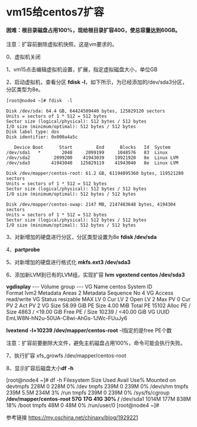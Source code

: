 # vm15给centos7扩容

#### 困难：根目录磁盘占用100%，现给根目录扩容40G，使总容量达到60GB。

注意：扩容前删除虚拟机快照，这是vm要求的。

0、虚拟机关闭

1、vm15点击编辑虚拟机设置，扩展，指定虚拟磁盘大小，单位GB

2、启动虚拟机，查看分区
**fdisk -l**，如下所示，为已经添加的/dev/sda3分区，分区类型为8e。

```
[root@node4 ~]# fdisk  -l

Disk /dev/sda: 64.4 GB, 64424509440 bytes, 125829120 sectors
Units = sectors of 1 * 512 = 512 bytes
Sector size (logical/physical): 512 bytes / 512 bytes
I/O size (minimum/optimal): 512 bytes / 512 bytes
Disk label type: dos
Disk identifier: 0x000a4a5c

   Device Boot      Start         End      Blocks   Id  System
/dev/sda1   *        2048     2099199     1048576   83  Linux
/dev/sda2         2099200    41943039    19921920   8e  Linux LVM
/dev/sda3        41943040   125829119    41943040   8e  Linux LVM

Disk /dev/mapper/centos-root: 61.2 GB, 61194895360 bytes, 119521280 sectors
Units = sectors of 1 * 512 = 512 bytes
Sector size (logical/physical): 512 bytes / 512 bytes
I/O size (minimum/optimal): 512 bytes / 512 bytes

Disk /dev/mapper/centos-swap: 2147 MB, 2147483648 bytes, 4194304 sectors
Units = sectors of 1 * 512 = 512 bytes
Sector size (logical/physical): 512 bytes / 512 bytes
I/O size (minimum/optimal): 512 bytes / 512 bytes
```

3、对新增加的硬盘进行分区，分区类型设置为8e
**fdisk /dev/sda**



4、**partprobe**

5、对新增加的硬盘进行格式化
**mkfs.ext3 /dev/sda3**

6、添加新LVM到已有的LVM组，实现扩容
**lvm**
**vgextend centos /dev/sda3**

 **vgdisplay** 
  --- Volume group ---
  VG Name               centos
  System ID             
  Format                lvm2
  Metadata Areas        2
  Metadata Sequence No  4
  VG Access             read/write
  VG Status             resizable
  MAX LV                0
  Cur LV                2
  Open LV               2
  Max PV                0
  Cur PV                2
  Act PV                2
  VG Size               58.99 GiB
  PE Size               4.00 MiB
  Total PE              15102
  Alloc PE / Size       4863 / <19.00 GiB
  Free  PE / Size       10239 / <40.00 GiB
  VG UUID               EmLW8N-hN2u-50UA-C8wi-AhGs-1JWc-FUuJy6

**lvextend -l+10239 /dev/mapper/centos-root**       -l指定的是free PE个数

注意：扩容前要删除大文件，避免主机磁盘占用100%，命令可能会执行失败。

7、执行扩容
 xfs_growfs /dev/mapper/centos-root 

8、显示扩容后磁盘大小**df -h**

[root@node4 ~]# df -h
Filesystem               Size  Used Avail Use% Mounted on
devtmpfs                 228M     0  228M   0% /dev
tmpfs                    239M     0  239M   0% /dev/shm
tmpfs                    239M  5.5M  234M   3% /run
tmpfs                    239M     0  239M   0% /sys/fs/cgroup
**/dev/mapper/centos-root   57G   17G   41G  30% /**
/dev/sda1               1014M  177M  838M  18% /boot
tmpfs                     48M     0   48M   0% /run/user/0
[root@node4 ~]# 





参考链接
https://my.oschina.net/chinaxy/blog/1929221